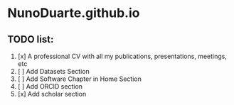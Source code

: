 # NunoDuarte.github.io

## TODO list:
1. [x] A professional CV with all my publications, presentations, meetings, etc
2. [ ] Add Datasets Section
3. [ ] Add Software Chapter in Home Section
4. [ ] Add ORCID section
5. [x] Add scholar section
